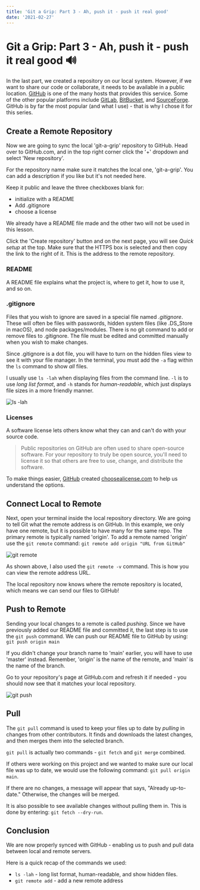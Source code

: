 ```yaml
---
title: 'Git a Grip: Part 3 - Ah, push it - push it real good'
date: '2021-02-27'
---
```


# Git a Grip: Part 3 - Ah, push it - push it real good 🔊

In the last part, we created a repository on our local system. However, if we want to share our code or collaborate, it needs to be available in a public location. [GitHub](https://github.com) is one of the many hosts that provides this service. Some of the other popular platforms include [GitLab](https://about.gitlab.com/), [BitBucket](https://bitbucket.org/), and [SourceForge](https://sourceforge.net/). GitHub is by far the most popular (and what I use) - that is why I chose it for this series.

## Create a Remote Repository

Now we are going to sync the local 'git-a-grip' repository to GitHub. Head over to GitHub.com, and in the top right corner click the '+' dropdown and select 'New repository'.

For the repository name make sure it matches the local one, 'git-a-grip'. You can add a description if you like but it's not needed here.

Keep it public and leave the three checkboxes blank for:

- initialize with a README
- Add .gitignore
- choose a license

We already have a README file made and the other two will not be used in this lesson.

Click the 'Create repository' button and on the next page, you will see _Quick setup_ at the top. Make sure that the HTTPS box is selected and then copy the link to the right of it. This is the address to the remote repository.

### README

A README file explains what the project is, where to get it, how to use it, and so on.

### .gitignore

Files that you wish to ignore are saved in a special file named _.gitignore_. These will often be files with passwords, hidden system files (like .DS_Store in macOS), and node packages/modules. There is no git command to add or remove files to .gitignore. The file must be edited and committed manually when you wish to make changes.

Since .gitignore is a dot file, you will have to turn on the hidden files view to see it with your file manager. In the terminal, you must add the `-a` flag within the `ls` command to show _all_ files.

I usually use `ls -lah` when displaying files from the command line. `-l` is to use _long list format_, and `-h` stands for _human-readable_, which just displays file sizes in a more friendly manner.

![ls -lah](https://dev-to-uploads.s3.amazonaws.com/uploads/articles/1egehaipbb1td1bkgmgy.png)

### Licenses

A software license lets others know what they can and can't do with your source code.

> Public repositories on GitHub are often used to share open-source software. For your repository to truly be open source, you'll need to license it so that others are free to use, change, and distribute the software.

To make things easier, [GitHub](https://www.github.com) created [choosealicense.com](https://choosealicense.com/) to help us understand the options.

## Connect Local to Remote

Next, open your terminal inside the local repository directory. We are going to tell Git what the remote address is on GitHub. In this example, we only have one remote, but it is possible to have many for the same repo. The primary remote is typically named 'origin'. To add a remote named 'origin' use the `git remote` command:
`git remote add origin "URL from GitHub"`

![git remote](https://dev-to-uploads.s3.amazonaws.com/uploads/articles/m5dakp39jfi4c2my3adc.png)

As shown above, I also used the `git remote -v` command. This is how you can view the remote address URL.

The local repository now knows where the remote repository is located, which means we can send our files to GitHub!

## Push to Remote

Sending your local changes to a remote is called _pushing_. Since we have previously added our README file and committed it, the last step is to use the `git push` command. We can push our README file to GitHub by using:
`git push origin main`

If you didn't change your branch name to 'main' earlier, you will have to use 'master' instead. Remember, 'origin' is the name of the remote, and 'main' is the name of the branch.

Go to your repository's page at GitHub.com and refresh it if needed - you should now see that it matches your local repository.

![git push](https://dev-to-uploads.s3.amazonaws.com/uploads/articles/3m081luezisghwanz7d6.png)

## Pull

The `git pull` command is used to keep your files up to date by _pulling_ in changes from other contributors. It finds and downloads the latest changes, and then merges them into the selected branch.

`git pull` is actually two commands - `git fetch` and `git merge` combined.

If others were working on this project and we wanted to make sure our local file was up to date, we would use the following command: `git pull origin main`.

If there are no changes, a message will appear that says, "Already up-to-date." Otherwise, the changes will be merged.

It is also possible to see available changes without pulling them in. This is done by entering: `git fetch --dry-run`.

## Conclusion

We are now properly synced with GitHub - enabling us to push and pull data between local and remote servers.

Here is a quick recap of the commands we used:

- `ls -lah` - long list format, human-readable, and show hidden files.
- `git remote add` - add a new remote address
